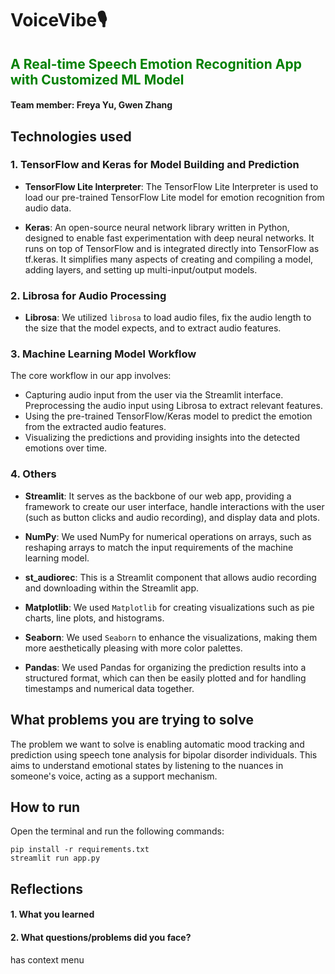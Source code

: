 # VoiceVibe🎙️  
## <span style="color:Green;"> A Real-time Speech Emotion Recognition App with Customized ML Model</span>
 
#### Team member: Freya Yu, Gwen Zhang
 
## Technologies used

### 1. TensorFlow and Keras for Model Building and Prediction 

- **TensorFlow Lite Interpreter**: The TensorFlow Lite Interpreter is used to load our pre-trained TensorFlow Lite model for emotion recognition from audio data.

- **Keras**: An open-source neural network library written in Python, designed to enable fast experimentation with deep neural networks. It runs on top of TensorFlow and is integrated directly into TensorFlow as tf.keras. It simplifies many aspects of creating and compiling a model, adding layers, and setting up multi-input/output models.

###  2. Librosa for Audio Processing

- **Librosa**: We utilized `librosa` to load audio files, fix the audio length to the size that the model expects, and to extract audio features.


### 3. Machine Learning Model Workflow 

The core workflow in our app involves:

- Capturing audio input from the user via the Streamlit interface.
Preprocessing the audio input using Librosa to extract relevant features.
- Using the pre-trained TensorFlow/Keras model to predict the emotion from the extracted audio features.
- Visualizing the predictions and providing insights into the detected emotions over time.

### 4. Others

- **Streamlit**: It serves as the backbone of our web app, providing a framework to create our user interface, handle interactions with the user (such as button clicks and audio recording), and display data and plots.
 
- **NumPy**: We used NumPy for numerical operations on arrays, such as reshaping arrays to match the input requirements of the machine learning model.
 
- **st_audiorec**: This is a Streamlit component that allows audio recording and downloading within the Streamlit app.
 
- **Matplotlib**: We used `Matplotlib` for creating visualizations such as pie charts, line plots, and histograms.
 
- **Seaborn**: We used `Seaborn` to enhance the visualizations, making them more aesthetically pleasing with more color palettes.
 
- **Pandas**: We used Pandas for organizing the prediction results into a structured format, which can then be easily plotted and for handling timestamps and numerical data together.
 
 
## What problems you are trying to solve

The problem we want to solve is enabling automatic mood tracking and prediction using speech tone analysis for bipolar disorder individuals. This aims to understand emotional states by listening to the nuances in someone's voice, acting as a support mechanism.
 
## How to run
 
Open the terminal and run the following commands:

```
pip install -r requirements.txt
streamlit run app.py
```
 
## Reflections
#### 1. What you learned


 
#### 2. What questions/problems did you face?
has context menu